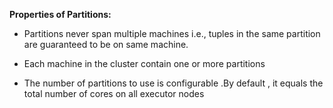 **Properties of Partitions:**

* Partitions never span multiple machines i.e., tuples in the same partition are guaranteed to be on same machine.

* Each machine in the cluster contain one or more partitions

* The number of partitions to use is configurable .By default , it equals the total number of cores on all executor nodes